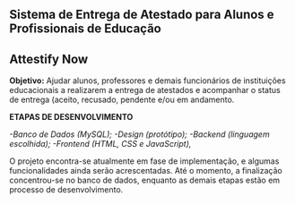 ## Sistema de Entrega de Atestado para Alunos e Profissionais de Educação 

## Attestify Now

**Objetivo:** Ajudar alunos, professores e demais funcionários de instituições educacionais a realizarem a entrega de atestados e acompanhar o status de entrega (aceito, recusado, pendente e/ou em andamento.

**ETAPAS DE DESENVOLVIMENTO**

*-Banco de Dados (MySQL);*
*-Design (protótipo);*
*-Backend (linguagem escolhida);*
*-Frontend (HTML, CSS e JavaScript),*


O projeto encontra-se atualmente em fase de implementação, e algumas funcionalidades ainda serão acrescentadas. Até o momento, a finalização concentrou-se no banco de dados, enquanto as demais etapas estão em processo de desenvolvimento.




